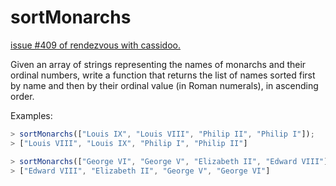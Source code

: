 # sortMonarchs

[issue #409 of rendezvous with cassidoo.](https://buttondown.com/cassidoo/archive/to-be-afraid-is-to-behave-as-if-the-truth-were/)

Given an array of strings representing the names of monarchs
and their ordinal numbers, write a function that returns
the list of names sorted first by name and then by their
ordinal value (in Roman numerals), in ascending order.

Examples:

```ts
> sortMonarchs(["Louis IX", "Louis VIII", "Philip II", "Philip I"]);
> ["Louis VIII", "Louis IX", "Philip I", "Philip II"]

> sortMonarchs(["George VI", "George V", "Elizabeth II", "Edward VIII"]);
> ["Edward VIII", "Elizabeth II", "George V", "George VI"]

```
